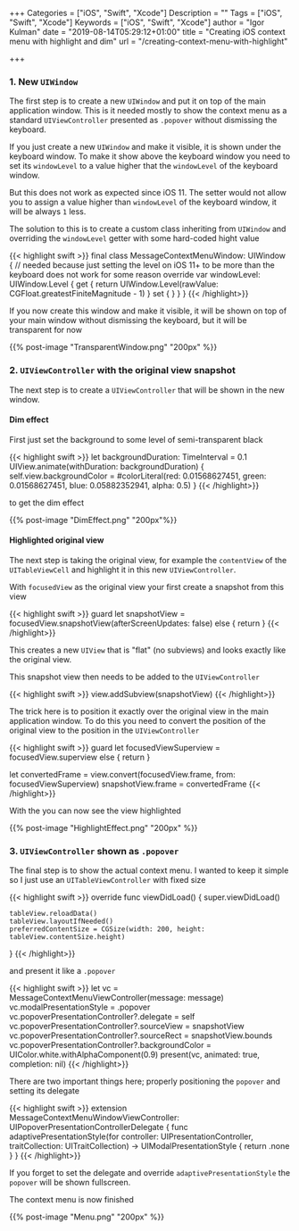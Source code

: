 +++
Categories = ["iOS", "Swift", "Xcode"]
Description = ""
Tags = ["iOS", "Swift", "Xcode"]
Keywords = ["iOS", "Swift", "Xcode"]
author = "Igor Kulman"
date = "2019-08-14T05:29:12+01:00"
title = "Creating iOS context menu with highlight and dim"
url = "/creating-context-menu-with-highlight"

+++

### 1. New `UIWindow`

The first step is to create a new `UIWindow` and put it on top of the main application window. This is it needed mostly to show the context menu as a standard `UIViewController` presented as `.popover` without dismissing the keyboard.

If you just create a new `UIWindow` and make it visible, it is shown under the keyboard window. To make it show above the keyboard window you need to set its `windowLevel` to a value higher that the `windowLevel` of the keyboard window. 

But this does not work as expected since iOS 11. The setter would not allow you to assign a value higher than `windowLevel` of the keyboard window, it will be always `1` less. 

The solution to this is to create a custom class inheriting from `UIWindow` and overriding the `windowLevel` getter with some hard-coded hight value

{{< highlight swift >}}
final class MessageContextMenuWindow: UIWindow {
    // needed because just setting the level on iOS 11+ to be more than the keyboard does not work for some reason
    override var windowLevel: UIWindow.Level {
        get {
            return UIWindow.Level(rawValue: CGFloat.greatestFiniteMagnitude - 1)
        }
        set { }
    }
}
{{< /highlight>}}

If you now create this window and make it visible, it will be shown on top of your main window without dismissing the keyboard, but it will be transparent for now

{{% post-image "TransparentWindow.png" "200px" %}}

### 2. `UIViewController` with the original view snapshot

The next step is to create a `UIViewController` that will be shown in the new window. 

#### Dim effect

First just set the background to some level of semi-transparent black

{{< highlight swift >}}
let backgroundDuration: TimeInterval = 0.1
UIView.animate(withDuration: backgroundDuration) {
    self.view.backgroundColor = #colorLiteral(red: 0.01568627451, green: 0.01568627451, blue: 0.05882352941, alpha: 0.5)
}
{{< /highlight>}}

to get the dim effect

{{% post-image "DimEffect.png" "200px"%}}

#### Highlighted original view

The next step is taking the original view, for example the `contentView` of the `UITableViewCell` and highlight it in this new `UIViewController`. 

With `focusedView` as the original view your first create a snapshot from this view

{{< highlight swift >}}
guard let snapshotView = focusedView.snapshotView(afterScreenUpdates: false) else {
    return
}
{{< /highlight>}}

This creates a new `UIView` that is "flat" (no subviews) and looks exactly like the original view.

This snapshot view then needs to be added to the `UIViewController`

{{< highlight swift >}}
view.addSubview(snapshotView)
{{< /highlight>}}

The trick here is to position it exactly over the original view in the main application window. To do this you need to convert the position of the original view to the position in the `UIViewController`

{{< highlight swift >}}
guard let focusedViewSuperview = focusedView.superview else {
    return
}

let convertedFrame = view.convert(focusedView.frame, from: focusedViewSuperview)
snapshotView.frame = convertedFrame
{{< /highlight>}}

With the you can now see the view highlighted        

{{% post-image "HighlightEffect.png" "200px" %}}

### 3. `UIViewController` shown as `.popover`

The final step is to show the actual context menu. I wanted to keep it simple so I just use an `UITableViewController` with fixed size

{{< highlight swift >}}
override func viewDidLoad() {
    super.viewDidLoad()

    tableView.reloadData()
    tableView.layoutIfNeeded()
    preferredContentSize = CGSize(width: 200, height: tableView.contentSize.height)
}
{{< /highlight>}}

and present it like a `.popover`

{{< highlight swift >}}
let vc = MessageContextMenuViewController(message: message)
vc.modalPresentationStyle = .popover
vc.popoverPresentationController?.delegate = self
vc.popoverPresentationController?.sourceView = snapshotView
vc.popoverPresentationController?.sourceRect = snapshotView.bounds
vc.popoverPresentationController?.backgroundColor = UIColor.white.withAlphaComponent(0.9)
present(vc, animated: true, completion: nil)
{{< /highlight>}}

There are two important things here; properly positioning the `popover` and setting its delegate

{{< highlight swift >}}
extension MessageContextMenuWindowViewController: UIPopoverPresentationControllerDelegate {
    func adaptivePresentationStyle(for controller: UIPresentationController, traitCollection: UITraitCollection) -> UIModalPresentationStyle {
        return .none
    }
}
{{< /highlight>}}

If you forget to set the delegate and override `adaptivePresentationStyle` the `popover` will be shown fullscreen.

The context menu is now finished

{{% post-image "Menu.png" "200px" %}}